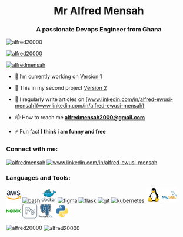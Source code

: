 <h1 align="center">Mr Alfred Mensah</h1>
<h3 align="center">A passionate Devops Engineer from Ghana</h3>

<p align="left"> <img src="https://komarev.com/ghpvc/?username=alfred20000&label=Profile%20views&color=0e75b6&style=flat" alt="alfred20000" /> </p>

<p align="left"> <a href="https://github.com/ryo-ma/github-profile-trophy"><img src="https://github-profile-trophy.vercel.app/?username=alfred20000" alt="alfred20000" /></a> </p>

<p align="left"> <a href="https://twitter.com/alfredmensah" target="blank"><img src="https://img.shields.io/twitter/follow/alfredmensah?logo=twitter&style=for-the-badge" alt="alfredmensah" /></a> </p>

- 🔭 I’m currently working on [Version 1](https://github.com/ALFRED20000/version1.git)

- 👯 This in my second project [Version 2](https://github.com/ALFRED20000/aws_version2.git)

- 📝 I regularly write articles on [www.linkedin.com/in/alfred-ewusi-mensah](www.linkedin.com/in/alfred-ewusi-mensah)

- 📫 How to reach me **alfredmensah2000@gmail.com**

- ⚡ Fun fact **I think i am funny and free**

<h3 align="left">Connect with me:</h3>
<p align="left">
<a href="https://twitter.com/alfredmensah" target="blank"><img align="center" src="https://raw.githubusercontent.com/rahuldkjain/github-profile-readme-generator/master/src/images/icons/Social/twitter.svg" alt="alfredmensah" height="30" width="40" /></a>
<a href="https://linkedin.com/in/www.linkedin.com/in/alfred-ewusi-mensah" target="blank"><img align="center" src="https://raw.githubusercontent.com/rahuldkjain/github-profile-readme-generator/master/src/images/icons/Social/linked-in-alt.svg" alt="www.linkedin.com/in/alfred-ewusi-mensah" height="30" width="40" /></a>
</p>

<h3 align="left">Languages and Tools:</h3>
<p align="left"> <a href="https://aws.amazon.com" target="_blank" rel="noreferrer"> <img src="https://raw.githubusercontent.com/devicons/devicon/master/icons/amazonwebservices/amazonwebservices-original-wordmark.svg" alt="aws" width="40" height="40"/> </a> <a href="https://www.gnu.org/software/bash/" target="_blank" rel="noreferrer"> <img src="https://www.vectorlogo.zone/logos/gnu_bash/gnu_bash-icon.svg" alt="bash" width="40" height="40"/> </a> <a href="https://www.docker.com/" target="_blank" rel="noreferrer"> <img src="https://raw.githubusercontent.com/devicons/devicon/master/icons/docker/docker-original-wordmark.svg" alt="docker" width="40" height="40"/> </a> <a href="https://www.figma.com/" target="_blank" rel="noreferrer"> <img src="https://www.vectorlogo.zone/logos/figma/figma-icon.svg" alt="figma" width="40" height="40"/> </a> <a href="https://flask.palletsprojects.com/" target="_blank" rel="noreferrer"> <img src="https://www.vectorlogo.zone/logos/pocoo_flask/pocoo_flask-icon.svg" alt="flask" width="40" height="40"/> </a> <a href="https://git-scm.com/" target="_blank" rel="noreferrer"> <img src="https://www.vectorlogo.zone/logos/git-scm/git-scm-icon.svg" alt="git" width="40" height="40"/> </a> <a href="https://kubernetes.io" target="_blank" rel="noreferrer"> <img src="https://www.vectorlogo.zone/logos/kubernetes/kubernetes-icon.svg" alt="kubernetes" width="40" height="40"/> </a> <a href="https://www.linux.org/" target="_blank" rel="noreferrer"> <img src="https://raw.githubusercontent.com/devicons/devicon/master/icons/linux/linux-original.svg" alt="linux" width="40" height="40"/> </a> <a href="https://www.mysql.com/" target="_blank" rel="noreferrer"> <img src="https://raw.githubusercontent.com/devicons/devicon/master/icons/mysql/mysql-original-wordmark.svg" alt="mysql" width="40" height="40"/> </a> <a href="https://www.nginx.com" target="_blank" rel="noreferrer"> <img src="https://raw.githubusercontent.com/devicons/devicon/master/icons/nginx/nginx-original.svg" alt="nginx" width="40" height="40"/> </a> <a href="https://www.photoshop.com/en" target="_blank" rel="noreferrer"> <img src="https://raw.githubusercontent.com/devicons/devicon/master/icons/photoshop/photoshop-line.svg" alt="photoshop" width="40" height="40"/> </a> <a href="https://www.postgresql.org" target="_blank" rel="noreferrer"> <img src="https://raw.githubusercontent.com/devicons/devicon/master/icons/postgresql/postgresql-original-wordmark.svg" alt="postgresql" width="40" height="40"/> </a> <a href="https://www.python.org" target="_blank" rel="noreferrer"> <img src="https://raw.githubusercontent.com/devicons/devicon/master/icons/python/python-original.svg" alt="python" width="40" height="40"/> </a> </p>

<p><img align="left" src="https://github-readme-stats.vercel.app/api/top-langs?username=alfred20000&show_icons=true&locale=en&layout=compact" alt="alfred20000" /></p>

<p>&nbsp;<img align="center" src="https://github-readme-stats.vercel.app/api?username=alfred20000&show_icons=true&locale=en" alt="alfred20000" /></p>

